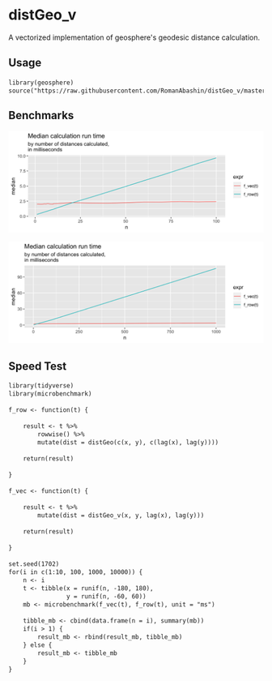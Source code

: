 # distGeo_v
A vectorized implementation of geosphere's geodesic distance calculation.

## Usage

    library(geosphere)
    source("https://raw.githubusercontent.com/RomanAbashin/distGeo_v/master/distGeo_v.R")

## Benchmarks

![Result 1:100](img/result_1.png)

![Result 1:1000](img/result_2.png)




## Speed Test

    library(tidyverse)
    library(microbenchmark)

    f_row <- function(t) {

        result <- t %>%
            rowwise() %>%
            mutate(dist = distGeo(c(x, y), c(lag(x), lag(y)))) 

        return(result)

    }

    f_vec <- function(t) {

        result <- t %>%
            mutate(dist = distGeo_v(x, y, lag(x), lag(y))) 

        return(result)

    }

    set.seed(1702)
    for(i in c(1:10, 100, 1000, 10000)) {
        n <- i
        t <- tibble(x = runif(n, -180, 180),
                    y = runif(n, -60, 60))
        mb <- microbenchmark(f_vec(t), f_row(t), unit = "ms")

        tibble_mb <- cbind(data.frame(n = i), summary(mb))
        if(i > 1) {
            result_mb <- rbind(result_mb, tibble_mb)
        } else {
            result_mb <- tibble_mb
        }
    }
